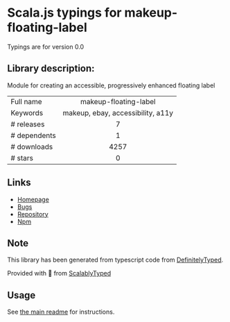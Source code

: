 
# Scala.js typings for makeup-floating-label

Typings are for version 0.0

## Library description:
Module for creating an accessible, progressively enhanced floating label

|                    |                 |
| ------------------ | :-------------: |
| Full name          | makeup-floating-label |
| Keywords           | makeup, ebay, accessibility, a11y |
| # releases         | 7 |
| # dependents       | 1 |
| # downloads        | 4257 |
| # stars            | 0 |

## Links
- [Homepage](https://github.com/makeup-js/makeup-floating-label#readme)
- [Bugs](https://github.com/makeup-js/makeup-floating-label/issues)
- [Repository](https://github.com/makeup-js/makeup-floating-label)
- [Npm](https://www.npmjs.com/package/makeup-floating-label)
    


## Note
This library has been generated from typescript code from [DefinitelyTyped](https://definitelytyped.org).

Provided with :purple_heart: from [ScalablyTyped](https://github.com/oyvindberg/ScalablyTyped)

## Usage
See [the main readme](../../readme.md) for instructions.


